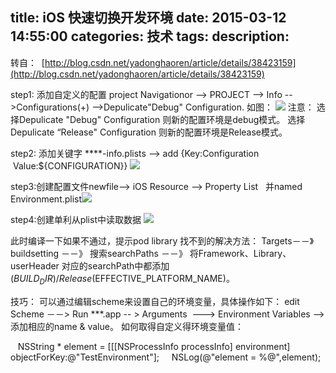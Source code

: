 title: iOS 快速切换开发环境
date: 2015-03-12 14:55:00
categories: 技术
tags: 
description:
---

转自：  [http://blog.csdn.net/yadonghaoren/article/details/38423159](http://blog.csdn.net/yadonghaoren/article/details/38423159)


step1: 添加自定义的配置
project Navigationor --> PROJECT --> Info -->Configurations(+) -->Depulicate"Debug" Configuration. 如图：
![](http://img.blog.csdn.net/20140807180858812?watermark/2/text/aHR0cDovL2Jsb2cuY3Nkbi5uZXQveWFkb25naGFvcmVu/font/5a6L5L2T/fontsize/400/fill/I0JBQkFCMA==/dissolve/70/gravity/Center)
注意：
选择Depulicate "Debug" Configuration 则新的配置环境是debug模式。
选择Depulicate “Release" Configuration 则新的配置环境是Release模式。

step2: 添加关键字
****-info.plists --> add {Key:Configuration  Value:${CONFIGURATION}}
![](http://img.blog.csdn.net/20140807181637038?watermark/2/text/aHR0cDovL2Jsb2cuY3Nkbi5uZXQveWFkb25naGFvcmVu/font/5a6L5L2T/fontsize/400/fill/I0JBQkFCMA==/dissolve/70/gravity/Center)

step3:创建配置文件newfile--> iOS Resource --> Property List   并named Environment.plist![](http://img.blog.csdn.net/20140807181942875?watermark/2/text/aHR0cDovL2Jsb2cuY3Nkbi5uZXQveWFkb25naGFvcmVu/font/5a6L5L2T/fontsize/400/fill/I0JBQkFCMA==/dissolve/70/gravity/Center)


step4:创建单利从plist中读取数据
![](http://img.blog.csdn.net/20140807182558452?watermark/2/text/aHR0cDovL2Jsb2cuY3Nkbi5uZXQveWFkb25naGFvcmVu/font/5a6L5L2T/fontsize/400/fill/I0JBQkFCMA==/dissolve/70/gravity/Center)

此时编译一下如果不通过，提示pod library 找不到的解决方法：
Targets－－》buildsetting －－》 搜索searchPaths －－》 将Framework、Library、userHeader 对应的searchPath中都添加$(BUILD_DIR)/Release$(EFFECTIVE_PLATFORM_NAME)。

技巧：
可以通过编辑scheme来设置自己的环境变量，具体操作如下：
edit Scheme －－> Run ***.app -- > Arguments  ---> Environment Variables -->添加相应的name & value。
如何取得自定义得环境变量值：

   NSString * element = [[[NSProcessInfo processInfo] environment] objectForKey:@"TestEnvironment"];
    NSLog(@"element = %@",element);



